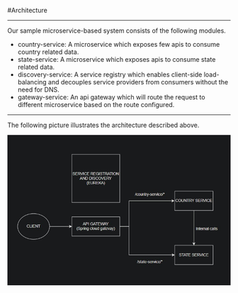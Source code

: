 #Architecture
***

Our sample microservice-based system consists of the following modules.

* country-service: A microservice which exposes few apis to consume country related data.
* state-service: A microservice which exposes apis to consume state related data.
* discovery-service: A service registry which enables client-side load-balancing and decouples service providers from
  consumers without the need for DNS.
* gateway-service: An api gateway which will route the request to different microservice based on the route configured.

***

The following picture illustrates the architecture described above.

<img src="https://github.com/vishesh-awasthi/sample-spring-microservices/blob/gateway-spring-cloud/Architecture.jpg" title="Architecture"/><br/>